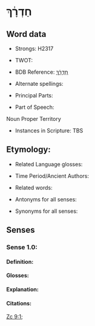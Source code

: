 # חַדְרָ֔ךְ

<!-- Status: S2="NeedsEdits" -->
<!-- Lexica used for edits:   -->

## Word data

* Strongs: H2317

* TWOT: 

* BDB Reference: [חַדְרָ֔ךְ](rc://en/bdb/dict/h.av.ac)

* Alternate spellings:

* Principal Parts:

* Part of Speech:

Noun Proper Territory

* Instances in Scripture: TBS

## Etymology:

* Related Language glosses:

* Time Period/Ancient Authors:

* Related words:

* Antonyms for all senses:

* Synonyms for all senses:

## Senses

### Sense 1.0:

#### Definition:

#### Glosses:



#### Explanation:

#### Citations:

[Zc 9:1](rc://he/uhb/book/zec/9/1); 

